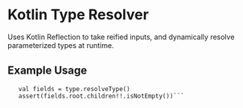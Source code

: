 # Kotlin Type Resolver
Uses Kotlin Reflection to take reified inputs, and dynamically resolve parameterized types at runtime.

## Example Usage
```val type = typeOf<Forest<Animal>>()
   val fields = type.resolveType()
   assert(fields.root.children!!.isNotEmpty())```
